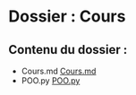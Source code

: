 # Dossier : Cours
 
 ## Contenu du dossier : 
- Cours.md [Cours.md](./Cours.md)
- POO.py [POO.py](./POO.py)
